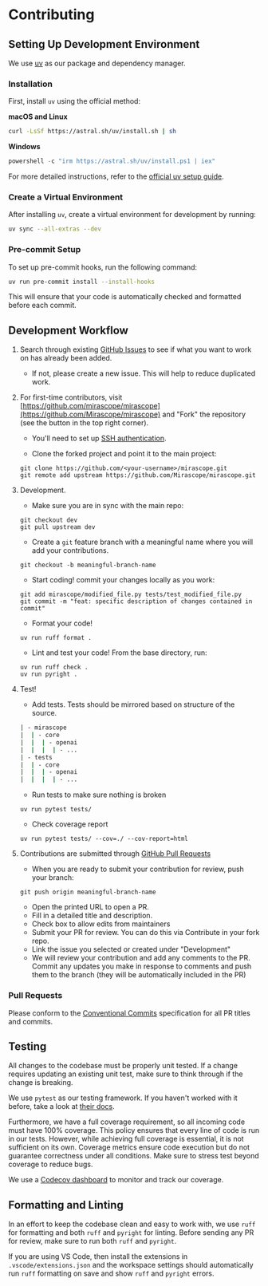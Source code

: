 # Contributing

## Setting Up Development Environment

We use [uv](https://docs.astral.sh/uv/) as our package and dependency manager.

### Installation

First, install `uv` using the official method:

**macOS and Linux**

```sh
curl -LsSf https://astral.sh/uv/install.sh | sh
```

**Windows**

```powershell
powershell -c "irm https://astral.sh/uv/install.ps1 | iex"
```

For more detailed instructions, refer to the [official uv setup guide](https://docs.astral.sh/uv/#getting-started).

### Create a Virtual Environment

After installing `uv`, create a virtual environment for development by running:

```sh
uv sync --all-extras --dev
```

### Pre-commit Setup

To set up pre-commit hooks, run the following command:

```sh
uv run pre-commit install --install-hooks
```

This will ensure that your code is automatically checked and formatted before each commit.

## Development Workflow

1. Search through existing [GitHub Issues](https://github.com/Mirascope/mirascope/issues) to see if what you want to work on has already been added.

    - If not, please create a new issue. This will help to reduce duplicated work.

2. For first-time contributors, visit [https://github.com/mirascope/mirascope](https://github.com/Mirascope/mirascope) and "Fork" the repository (see the button in the top right corner).

    - You'll need to set up [SSH authentication](https://docs.github.com/en/authentication/connecting-to-github-with-ssh).

    - Clone the forked project and point it to the main project:

    ```shell
    git clone https://github.com/<your-username>/mirascope.git
    git remote add upstream https://github.com/Mirascope/mirascope.git
    ```

3. Development.

    - Make sure you are in sync with the main repo:

    ```shell
    git checkout dev
    git pull upstream dev
    ```

    - Create a `git` feature branch with a meaningful name where you will add your contributions.

    ```shell
    git checkout -b meaningful-branch-name
    ```

    - Start coding! commit your changes locally as you work:

    ```shell
    git add mirascope/modified_file.py tests/test_modified_file.py
    git commit -m "feat: specific description of changes contained in commit"
    ```

    - Format your code!

    ```shell
    uv run ruff format .
    ```

    - Lint and test your code! From the base directory, run:

    ```shell
    uv run ruff check .
    uv run pyright .
    ```

4. Test!

    - Add tests. Tests should be mirrored based on structure of the source.

    ```bash
    | - mirascope
    |  | - core
    |  |  | - openai
    |  |  |  | - ...
    | - tests
    |  | - core
    |  |  | - openai
    |  |  |  | - ...
    ```
  
    - Run tests to make sure nothing is broken

    ```shell
    uv run pytest tests/
    ```

    - Check coverage report

    ```shell
    uv run pytest tests/ --cov=./ --cov-report=html
    ```

5. Contributions are submitted through [GitHub Pull Requests](https://help.github.com/en/github/collaborating-with-issues-and-pull-requests/about-pull-requests)

    - When you are ready to submit your contribution for review, push your branch:

    ```shell
    git push origin meaningful-branch-name
    ```

    - Open the printed URL to open a PR.
    - Fill in a detailed title and description.
    - Check box to allow edits from maintainers
    - Submit your PR for review. You can do this via Contribute in your fork repo.
    - Link the issue you selected or created under "Development"
    - We will review your contribution and add any comments to the PR. Commit any updates you make in response to comments and push them to the branch (they will be automatically included in the PR)

### Pull Requests

Please conform to the [Conventional Commits](https://www.conventionalcommits.org/en/v1.0.0/) specification for all PR titles and commits.

## Testing

All changes to the codebase must be properly unit tested. If a change requires updating an existing unit test, make sure to think through if the change is breaking.

We use `pytest` as our testing framework. If you haven't worked with it before, take a look at [their docs](https://docs.pytest.org/).

Furthermore, we have a full coverage requirement, so all incoming code must have 100% coverage. This policy ensures that every line of code is run in our tests. However, while achieving full coverage is essential, it is not sufficient on its own. Coverage metrics ensure code execution but do not guarantee correctness under all conditions. Make sure to stress test beyond coverage to reduce bugs.

We use a [Codecov dashboard](https://app.codecov.io/github/Mirascope/mirascope/tree/dev) to monitor and track our coverage.

## Formatting and Linting

In an effort to keep the codebase clean and easy to work with, we use `ruff` for formatting and both `ruff` and `pyright` for linting. Before sending any PR for review, make sure to run both `ruff` and `pyright`.

If you are using VS Code, then install the extensions in `.vscode/extensions.json` and the workspace settings should automatically run `ruff` formatting on save and show `ruff` and `pyright` errors.
